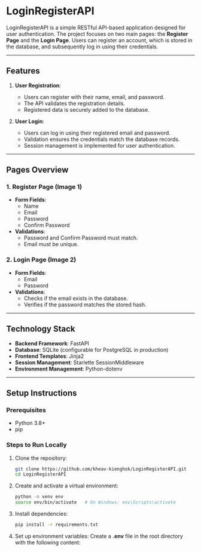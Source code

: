 # LoginRegisterAPI

LoginRegisterAPI is a simple RESTful API-based application designed for user authentication. The project focuses on two main pages: the **Register Page** and the **Login Page**. Users can register an account, which is stored in the database, and subsequently log in using their credentials.

---

## Features

1. **User Registration**:
   - Users can register with their name, email, and password.
   - The API validates the registration details.
   - Registered data is securely added to the database.

2. **User Login**:
   - Users can log in using their registered email and password.
   - Validation ensures the credentials match the database records.
   - Session management is implemented for user authentication.

---

## Pages Overview

### 1. Register Page (Image 1)
- **Form Fields**:
  - Name
  - Email
  - Password
  - Confirm Password
- **Validations**:
  - Password and Confirm Password must match.
  - Email must be unique.

### 2. Login Page (Image 2)
- **Form Fields**:
  - Email
  - Password
- **Validations**:
  - Checks if the email exists in the database.
  - Verifies if the password matches the stored hash.

---

## Technology Stack

- **Backend Framework**: FastAPI
- **Database**: SQLite (configurable for PostgreSQL in production)
- **Frontend Templates**: Jinja2
- **Session Management**: Starlette SessionMiddleware
- **Environment Management**: Python-dotenv

---

## Setup Instructions

### Prerequisites
- Python 3.8+
- pip

### Steps to Run Locally

1. Clone the repository:
   ```bash
   git clone https://github.com/kheav-kienghok/LoginRegisterAPI.git
   cd LoginRegisterAPI

2. Create and activate a virtual environment:
    ```bash
    python -m venv env
    source env/bin/activate   # On Windows: env\Scripts\activate

3. Install dependencies:
    ```bash
    pip install -r requirements.txt

4. Set up environment variables: Create a **.env** file in the root directory with the following content: